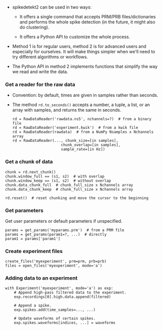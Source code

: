 * spikedetekt2 can be used in two ways:

   * It offers a single command that accepts PRM/PRB files/dictionaries and performs the whole spike detection (in the future, it might also do clustering).

   * It offers a Python API to customize the whole process.

* Method 1 is for regular users, method 2 is for advanced users and especially for ourselves. It will make things simpler when we'll need to try different algorithms or workflows.

* The Python API in method 2 implements functions that simplify the way we read and write the data.

### Get a reader for the raw data

* Convention: by default, times are given in samples rather than seconds.

* The method `rd.to_seconds()` accepts a number, a tuple, a list, or an array with samples, 
  and returns the same in seconds.

      rd = RawDataReader('rawdata.ns5', nchannels=?)  # from a binary file
      rd = RawDataReader('experiment.kwik')  # from a kwik file
      rd = RawDataReader(rawdata)  # from a NumPy Nsamples x Nchannels array
      rd = RawDataReader(..., chunk_size=[in samples],
                            chunk_overlap=[in samples], 
                            sample_rate=[in Hz])
    
### Get a chunk of data

    chunk = rd.next_chunk()
    chunk.window_full == (s1, s2)  # with overlap
    chunk.window_keep == (s1, s2)  # without overlap
    chunk.data_chunk_full  # chunk_full_size x Nchannels array
    chunk.data_chunk_keep  # chunk_full_size x Nchannels array

    rd.reset()  # reset chunking and move the cursor to the beginning
    
### Get parameters

Get user parameters or default parameters if unspecified.

    params = get_params('myparams.prm')  # from a PRM file
    params = get_params(param1=?, ...)  # directly
    param1 = params['param1']

### Create experiment files

    create_files('myexperiment', prm=prm, prb=prb)
    files = open_files('myexperiment', mode='a')
    
### Adding data to an experiment

    with Experiment('myexperiment', mode='a') as exp:
        # Append high-pass filtered data to the experiment.
        exp.recordings[0].high.data.append(filtered)

        # Append a spike.
        exp.spikes.add(time_samples=..., ...)
        
        # Update waveforms of certain spikes.
        exp.spikes.waveforms[indices, ...] = waveforms

